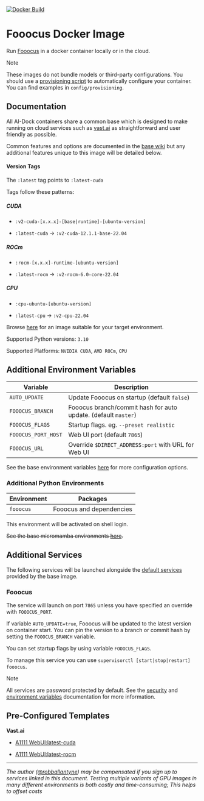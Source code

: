 [![Docker Build](https://github.com/ai-dock/fooocus/actions/workflows/docker-build.yml/badge.svg)](https://github.com/ai-dock/foocus/actions/workflows/docker-build.yml)

# Fooocus Docker Image

Run [Fooocus](https://github.com/lllyasviel/Fooocus) in a docker container locally or in the cloud.

>[!NOTE]  
>These images do not bundle models or third-party configurations. You should use a [provisioning script](https://github.com/ai-dock/base-image/wiki/4.0-Running-the-Image#provisioning-script) to automatically configure your container. You can find examples in `config/provisioning`.

## Documentation

All AI-Dock containers share a common base which is designed to make running on cloud services such as [vast.ai](https://link.ai-dock.org/vast.ai) as straightforward and user friendly as possible.

Common features and options are documented in the [base wiki](https://github.com/ai-dock/base-image/wiki) but any additional features unique to this image will be detailed below.


#### Version Tags

The `:latest` tag points to `:latest-cuda`

Tags follow these patterns:

##### _CUDA_
- `:v2-cuda-[x.x.x]-[base|runtime]-[ubuntu-version]`

- `:latest-cuda` &rarr; `:v2-cuda-12.1.1-base-22.04`

##### _ROCm_
- `:rocm-[x.x.x]-runtime-[ubuntu-version]`

- `:latest-rocm` &rarr; `:v2-rocm-6.0-core-22.04`

##### _CPU_
- `:cpu-ubuntu-[ubuntu-version]`

- `:latest-cpu` &rarr; `:v2-cpu-22.04` 

Browse [here](https://github.com/ai-dock/fooocus/pkgs/container/fooocus) for an image suitable for your target environment.

Supported Python versions: `3.10`

Supported Platforms: `NVIDIA CUDA`, `AMD ROCm`, `CPU`

## Additional Environment Variables

| Variable                   | Description |
| -------------------------- | ----------- |
| `AUTO_UPDATE`              | Update Fooocus on startup (default `false`) |
| `FOOOCUS_BRANCH`           | Fooocus branch/commit hash for auto update. (default `master`) |
| `FOOOCUS_FLAGS`            | Startup flags. eg. `--preset realistic` |
| `FOOOCUS_PORT_HOST`        | Web UI port (default `7865`) |
| `FOOOCUS_URL`              | Override `$DIRECT_ADDRESS:port` with URL for Web UI |

See the base environment variables [here](https://github.com/ai-dock/base-image/wiki/2.0-Environment-Variables) for more configuration options.

### Additional Python Environments

| Environment      | Packages |
| ---------------- | ----------------------------------------- |
| `fooocus`        | Fooocus and dependencies |

This environment will be activated on shell login.

~~See the base micromamba environments [here](https://github.com/ai-dock/base-image/wiki/1.0-Included-Software#installed-micromamba-environments).~~


## Additional Services

The following services will be launched alongside the [default services](https://github.com/ai-dock/base-image/wiki/1.0-Included-Software) provided by the base image.

### Fooocus

The service will launch on port `7865` unless you have specified an override with `FOOOCUS_PORT`.

If variable `AUTO_UPDATE=true`, Fooocus will be updated to the latest version on container start. You can pin the version to a branch or commit hash by setting the `FOOOCUS_BRANCH` variable.

You can set startup flags by using variable `FOOOCUS_FLAGS`.

To manage this service you can use `supervisorctl [start|stop|restart] fooocus`.

>[!NOTE]
>All services are password protected by default. See the [security](https://github.com/ai-dock/base-image/wiki#security) and [environment variables](https://github.com/ai-dock/base-image/wiki/2.0-Environment-Variables) documentation for more information.


## Pre-Configured Templates

**Vast.​ai**

- [A1111 WebUI:latest-cuda](https://link.ai-dock.org/template-vast-fooocus)

- [A1111 WebUI:latest-rocm](https://link.ai-dock.org/template-vast-fooocus-rocm)

---

_The author ([@robballantyne](https://github.com/robballantyne)) may be compensated if you sign up to services linked in this document. Testing multiple variants of GPU images in many different environments is both costly and time-consuming; This helps to offset costs_
